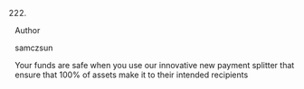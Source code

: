 222.

Author

samczsun




Your funds are safe when you use our innovative new payment splitter that ensure that 100% of assets make it to their intended recipients
